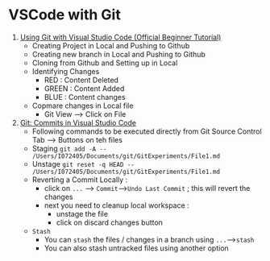 # VSCode with Git

1. [Using Git with Visual Studio Code (Official Beginner Tutorial)](https://www.youtube.com/watch?v=i_23KUAEtUM&t=327s)
    - Creating Project in Local and Pushing to Github
    - Creating new branch  in Local and Pushing to Github
    - Cloning from Github and Setting up in Local 
    - Identifying Changes 
        - RED : Content Deleted
        - GREEN : Content Added
        - BLUE : Content changes
    - Copmare changes in Local file 
        - Git View --> Click on File
2. [Git: Commits in Visual Studio Code](https://www.youtube.com/watch?v=E6ADS2k8oNQ)
    - Following commands to be executed directly from Git Source Control Tab --> Buttons on teh files
    - Staging `git add -A -- /Users/I072405/Documents/git/GitExperiments/File1.md`
    - Unstage `git reset -q HEAD -- /Users/I072405/Documents/git/GitExperiments/File1.md `
    - Reverting a Commit Locally :
        - click on `...` --> `Commit`-->`Undo Last Commit` ; this will revert the changes
        - next you need to cleanup local workspace : 
            - unstage the file 
            - click on discard changes button 
    - `Stash`
        - You can `stash` the files / changes in a branch using `...`-->`stash`
        - You can also stash untracked files using another option 
